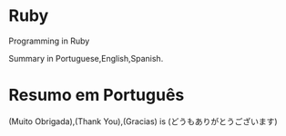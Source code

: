 # Ruby
Programming  in Ruby 


Summary in Portuguese,English,Spanish.

# Resumo em Português


(Muito Obrigada),(Thank You),(Gracias) is (どうもありがとうございます)
